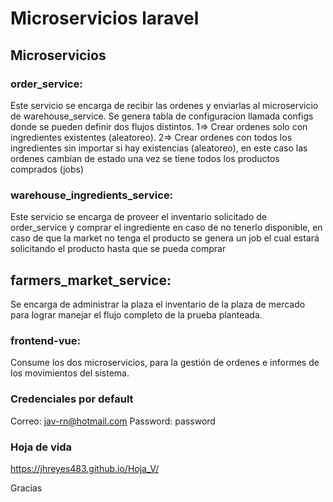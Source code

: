 # Microservicios laravel

## Microservicios

### order_service: 
Este servicio se encarga de recibir las ordenes y enviarlas al microservicio de warehouse_service.
Se genera tabla de configuracion llamada configs donde se pueden definir dos flujos distintos.
1=> Crear ordenes solo con ingredientes existentes (aleatoreo).
2=> Crear ordenes con todos los ingredientes sin importar si hay existencias (aleatoreo), en este caso las ordenes cambian de estado una vez se tiene todos los productos comprados (jobs)


### warehouse_ingredients_service: 
Este servicio se encarga de proveer el inventario solicitado de order_service y comprar el ingrediente en caso de no tenerlo disponible, en caso de que la market no tenga el producto se genera un job el cual estará solicitando el producto hasta que se pueda comprar 


## farmers_market_service:
Se encarga de administrar la plaza el inventario de la plaza de mercado para lograr manejar el flujo completo de la prueba planteada.

### frontend-vue:
Consume los dos microservicios, para la gestión de ordenes e informes de los movimientos del sistema.


### Credenciales por default
Correo: jav-rn@hotmail.com 
Password: password



### Hoja de vida 
https://jhreyes483.github.io/Hoja_V/

Gracias
